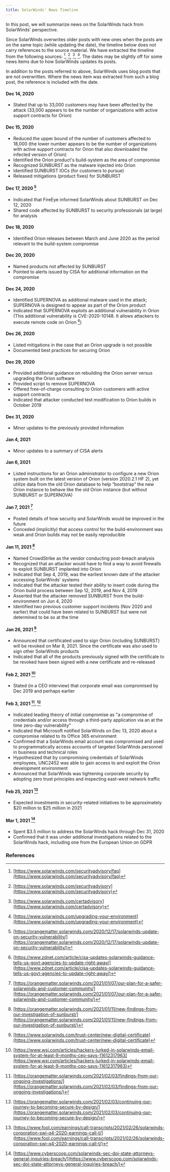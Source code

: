 ```yaml
---
title: SolarWinds' News Timeline
---
```


In this post, we will summarize news on the SolarWinds hack from SolarWinds' perspective.

Since SolarWinds overwrites older posts with new ones when the posts are on the same topic (while updating the date), the timeline below does not carry references to the source material. We have extracted the timeline from the following sources: [^solarwinds1], [^solarwinds2], [^solarwinds3], [^solarwinds4]. The dates may be slightly off for some news items due to how SolarWinds updates its posts.

In addition to the posts referred to above, SolarWinds uses blog posts that are not overwritten. Where the news item was extracted from such a blog post, the reference is included with the date.

#### Dec 14, 2020 
* Stated that up to 33,000 customers may have been affected by the attack (33,000 appears to be the number of organizations with active support contracts for Orion)

#### Dec 15, 2020 
* Reduced the upper bound of the number of customers affected to 18,000 (the lower number appears to be the number of organizations with active support contracts for Orion that also downloaded the infected version of Orion)
* Identified the Orion product's build-system as the area of compromise
* Recognized SUNBURST as the malware injected into Orion
* Identified SUNBURST IOCs (for customers to pursue)
* Released mitigations (product fixes) for SUNBURST

#### Dec 17, 2020 [^solarwinds20201217]
* Indicated that FireEye informed SolarWinds about SUNBURST on Dec 12, 2020
* Shared code affected by SUNBURST to security professionals (at large) for analysis

#### Dec 18, 2020 
* Identified Orion releases between March and June 2020 as the period relevant to the build-system compromise

#### Dec 20, 2020 
* Named products not affected by SUNBURST
* Pointed to alerts issued by CISA for additional information on the compromise

#### Dec 24, 2020 
* Identified SUPERNOVA as additional malware used in the attack; SUPERNOVA is designed to appear as part of the Orion product
* Indicated that SUPERNOVA exploits an additional vulnerability in Orion (This additional vulnerability is CVE-2020-10148. It allows attackers to execute remote code on Orion [^zdnet20201230])

#### Dec 26, 2020 
* Listed mitigations in the case that an Orion upgrade is not possible
* Documented best practices for securing Orion

#### Dec 29, 2020 
* Provided additional guidance on rebuilding the Orion server versus upgrading the Orion software
* Provided script to remove SUPERNOVA
* Offered free-of-charge consulting to Orion customers with active support contracts
* Indicated that attacker conducted test modification to Orion builds in October 2019

#### Dec 31, 2020
* Minor updates to the previously provided information

#### Jan 4, 2021
* Minor updates to a summary of CISA alerts

#### Jan 6, 2021
* Listed instructions for an Orion administrator to configure a new Orion system built on the latest version of Orion (version 2020.2.1 HF 2), yet utilize data from the old Orion database to help “bootstrap” the new Orion instance to behave like the old Orion instance (but without SUNBURST or SUPERNOVA)

#### Jan 7, 2021 [^solarwinds20210107]
* Posted details of how security and SolarWinds would be improved in the future
* Conceded (implicitly) that access control for the build-environment was weak and Orion builds may not be easily reproducible

#### Jan 11, 2021 [^solarwinds20210111]
* Named CrowdStrike as the vendor conducting post-breach analysis
* Recognized that an attacker would have to find a way to avoid firewalls to exploit SUNBURST implanted into Orion
* Indicated that Sep 4, 2019, was the earliest known date of the attacker accessing SolarWinds' systems
* Indicated that the attacker tested their ability to insert code during the Orion build process between Sep 12, 2019, and Nov 4, 2019
* Asserted that the attacker removed SUNBURST from the build-environment on Jun 4, 2020
* Identified two previous customer support incidents (Nov 2020 and earlier) that could have been related to SUNBURST but were not determined to be so at the time

#### Jan 26, 2021 [^solarwinds5]
* Announced that certificated used to sign Orion (including SUNBURST) will be revoked on Mar 8, 2021. Since the certificate was also used to sign other SolarWinds products
* Indicated that all of the products previously signed with the certificate to be revoked have been signed with a new certificate and re-released

#### Feb 2, 2021 [^wsj20210202]
* Stated (in a CEO interview) that corporate email was compromised by Dec 2019 and perhaps earlier

#### Feb 3, 2021 [^solarwinds20210203], [^solarwinds20210203-2]
* Indicated leading theory of initial compromise as "a compromise of credentials and/or access through a third-party application via an at the time zero-day vulnerability"
* Indicated that Microsoft notified SolarWinds on Dec 13, 2020 about a compromise related to its Office 365 environment
* Confirmed that a SolarWinds email account was compromised and used to programmatically access accounts of targeted SolarWinds personnel in business and technical roles
* Hypothesized that by compromising credentials of SolarWinds employees, UNC2452 was able to gain access to and exploit the Orion development environment
* Announced that SolarWinds was tightening corporate security by adopting zero trust principles and inspecting east-west network traffic

#### Feb 25, 2021 [^transcript20210225]
* Expected investments in security-related initiatives to be approximately $20 million to $25 million in 2021

#### Mar 1, 2021 [^cyberscoop20210302]
* Spent $3.5 million to address the SolarWinds hack through Dec 31, 2020
* Confirmed that it was under additional investigations related to the SolarWinds hack, including one from the European Union on GDPR

### References
[^solarwinds1]: [https://www.solarwinds.com/securityadvisory/faq](https://www.solarwinds.com/securityadvisory/faq)
[^solarwinds2]: [https://www.solarwinds.com/securityadvisory](https://www.solarwinds.com/securityadvisory)
[^solarwinds3]: [https://www.solarwinds.com/certadvisory](https://www.solarwinds.com/certadvisory)
[^solarwinds4]: [https://www.solarwinds.com/upgrading-your-environment](https://www.solarwinds.com/upgrading-your-environment)
[^solarwinds5]: [https://www.solarwinds.com/trust-center/new-digital-certificate](https://www.solarwinds.com/trust-center/new-digital-certificate)
[^solarwinds20201217]: [https://orangematter.solarwinds.com/2020/12/17/solarwinds-update-on-security-vulnerability/](https://orangematter.solarwinds.com/2020/12/17/solarwinds-update-on-security-vulnerability/)
[^solarwinds20210107]: [https://orangematter.solarwinds.com/2021/01/07/our-plan-for-a-safer-solarwinds-and-customer-community/](https://orangematter.solarwinds.com/2021/01/07/our-plan-for-a-safer-solarwinds-and-customer-community/)
[^solarwinds20210111]: [https://orangematter.solarwinds.com/2021/01/11/new-findings-from-our-investigation-of-sunburst/](https://orangematter.solarwinds.com/2021/01/11/new-findings-from-our-investigation-of-sunburst/)
[^zdnet20201230]: [https://www.zdnet.com/article/cisa-updates-solarwinds-guidance-tells-us-govt-agencies-to-update-right-away/](https://www.zdnet.com/article/cisa-updates-solarwinds-guidance-tells-us-govt-agencies-to-update-right-away/)
[^wsj20210202]: [https://www.wsj.com/articles/hackers-lurked-in-solarwinds-email-system-for-at-least-9-months-ceo-says-11612317963](https://www.wsj.com/articles/hackers-lurked-in-solarwinds-email-system-for-at-least-9-months-ceo-says-11612317963)
[^solarwinds20210203]: [https://orangematter.solarwinds.com/2021/02/03/findings-from-our-ongoing-investigations/](https://orangematter.solarwinds.com/2021/02/03/findings-from-our-ongoing-investigations/)
[^solarwinds20210203-2]: [https://orangematter.solarwinds.com/2021/02/03/continuing-our-journey-to-becoming-secure-by-design/](https://orangematter.solarwinds.com/2021/02/03/continuing-our-journey-to-becoming-secure-by-design/)
[^cyberscoop20210302]: [https://www.cyberscoop.com/solarwinds-sec-doj-state-attorneys-general-inquiries-breach/](https://www.cyberscoop.com/solarwinds-sec-doj-state-attorneys-general-inquiries-breach/)
[^transcript20210225]: [https://www.fool.com/earnings/call-transcripts/2021/02/26/solarwinds-corporation-swi-q4-2020-earnings-call-t/](https://www.fool.com/earnings/call-transcripts/2021/02/26/solarwinds-corporation-swi-q4-2020-earnings-call-t/)
